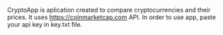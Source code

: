 CryptoApp is aplication created to compare cryptocurrencies and their prices.
It uses https://coinmarketcap.com API. In order to use app, paste your api key in key.txt file.
